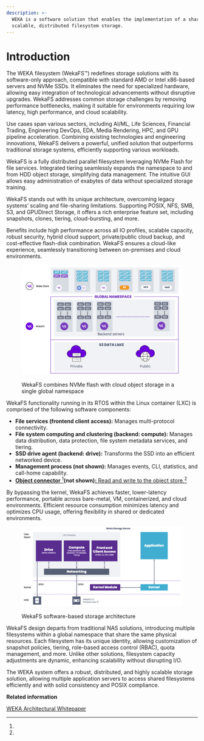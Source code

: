 ```yaml
---
description: >-
  WEKA is a software solution that enables the implementation of a shareable,
  scalable, distributed filesystem storage.
---
```


# Introduction

The WEKA filesystem (WekaFS™) redefines storage solutions with its software-only approach, compatible with standard AMD or Intel x86-based servers and NVMe SSDs. It eliminates the need for specialized hardware, allowing easy integration of technological advancements without disruptive upgrades. WekaFS addresses common storage challenges by removing performance bottlenecks, making it suitable for environments requiring low latency, high performance, and cloud scalability.

Use cases span various sectors, including AI/ML, Life Sciences, Financial Trading, Engineering DevOps, EDA, Media Rendering, HPC, and GPU pipeline acceleration. Combining existing technologies and engineering innovations, WekaFS delivers a powerful, unified solution that outperforms traditional storage systems, efficiently supporting various workloads.

WekaFS is a fully distributed parallel filesystem leveraging NVMe Flash for file services. Integrated tiering seamlessly expands the namespace to and from HDD object storage, simplifying data management. The intuitive GUI allows easy administration of exabytes of data without specialized storage training.

WekaFS stands out with its unique architecture, overcoming legacy systems’ scaling and file-sharing limitations. Supporting POSIX, NFS, SMB, S3, and GPUDirect Storage, it offers a rich enterprise feature set, including snapshots, clones, tiering, cloud-bursting, and more.

Benefits include high performance across all IO profiles, scalable capacity, robust security, hybrid cloud support, private/public cloud backup, and cost-effective flash-disk combination. WekaFS ensures a cloud-like experience, seamlessly transitioning between on-premises and cloud environments.

<figure><img src="../../.gitbook/assets/v4.1_weka_architecture.png" alt=""><figcaption><p>WekaFS combines NVMe flash with cloud object storage in a single global namespace</p></figcaption></figure>

WekaFS functionality running in its RTOS within the Linux container (LXC) is comprised of the following software components:

* **File services (frontend client access):** Manages multi-protocol connectivity.
* **File system computing and clustering (backend: compute):** Manages data distribution, data protection, file system metadata services, and tiering.
* **SSD drive agent (backend: drive):** Transforms the SSD into an efficient networked device.
* **Management process (not shown):** Manages events, CLI, statistics, and call-home capability.
* [**Object connector** ](#user-content-fn-1)[^1]**(not shown)**[**:** Read and write to the object store.](#user-content-fn-2)[^2]

By bypassing the kernel, WekaFS achieves faster, lower-latency performance, portable across bare-metal, VM, containerized, and cloud environments. Efficient resource consumption minimizes latency and optimizes CPU usage, offering flexibility in shared or dedicated environments.

<figure><img src="../../.gitbook/assets/WEKAFS_architecture_wp (1).png" alt=""><figcaption><p>WekaFS software-based storage architecture</p></figcaption></figure>

WekaFS design departs from traditional NAS solutions, introducing multiple filesystems within a global namespace that share the same physical resources. Each filesystem has its unique identity, allowing customization of snapshot policies, tiering, role-based access control (RBAC), quota management, and more. Unlike other solutions, filesystem capacity adjustments are dynamic, enhancing scalability without disrupting I/O.

The WEKA system offers a robust, distributed, and highly scalable storage solution, allowing multiple application servers to access shared filesystems efficiently and with solid consistency and POSIX compliance.

**Related information**

[WEKA Architectural Whitepaper](https://www.weka.io/resources/white-paper/wekaio-architectural-whitepaper/#intro)

[^1]: 

[^2]: 
